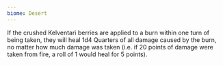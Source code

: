 ```yaml
---
biome: Desert
---
```

If the crushed Kelventari berries are applied to a burn within one turn of being taken, they will heal 1d4 Quarters of all damage caused by the burn, no matter how much damage was taken (i.e. if 20 points of damage were taken from fire, a roll of 1 would heal for 5 points). 

